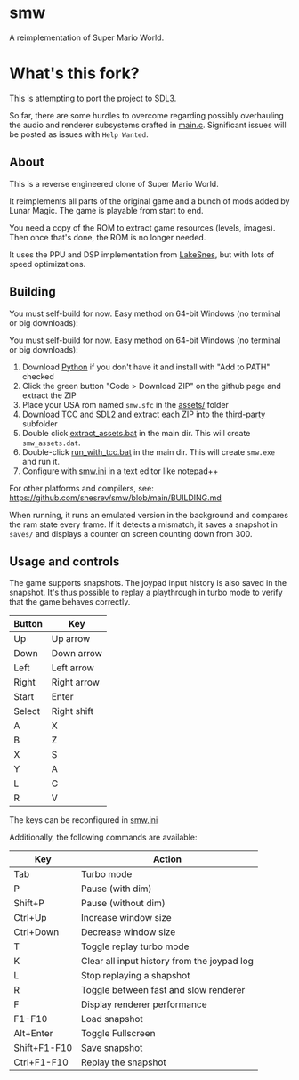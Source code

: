# smw
A reimplementation of Super Mario World.

# What's this fork?

This is attempting to port the project to [SDL3](https://wiki.libsdl.org/SDL3/).

So far, there are some hurdles to overcome regarding possibly overhauling the audio and renderer subsystems crafted in [main.c](/src/main.c). Significant issues will be posted as issues with `Help Wanted`.

## About

This is a reverse engineered clone of Super Mario World.

It reimplements all parts of the original game and a bunch of mods added by Lunar Magic. The game is playable from start to end.

You need a copy of the ROM to extract game resources (levels, images). Then once that's done, the ROM is no longer needed.

It uses the PPU and DSP implementation from [LakeSnes](https://github.com/elzo-d/LakeSnes), but with lots of speed optimizations.

## Building

You must self-build for now. Easy method on 64-bit Windows (no terminal or big downloads):

You must self-build for now. Easy method on 64-bit Windows (no terminal or big downloads):
1. Download [Python](https://www.python.org/ftp/python/3.11.4/python-3.11.4-amd64.exe) if you don't have it and install with "Add to PATH" checked
1. Click the green button "Code > Download ZIP" on the github page and extract the ZIP
1. Place your USA rom named `smw.sfc` in the [assets/](/assets/) folder
1. Download [TCC](https://github.com/FitzRoyX/tinycc/releases/download/tcc_20230519/tcc_20230519.zip) and [SDL2](https://github.com/libsdl-org/SDL/releases/download/release-2.28.1/SDL2-devel-2.28.1-VC.zip) and extract each ZIP into the [third-party](/third-party) subfolder
1. Double click [extract_assets.bat](/extract_assets.bat) in the main dir. This will create `smw_assets.dat`.
1. Double-click [run_with_tcc.bat](/run_with_tcc.bat) in the main dir. This will create `smw.exe` and run it.
1. Configure with [smw.ini](/smw.ini) in a text editor like notepad++

For other platforms and compilers, see: https://github.com/snesrev/smw/blob/main/BUILDING.md

When running, it runs an emulated version in the background and compares the ram state every frame. If it detects a mismatch, it saves a snapshot in `saves/` and displays a counter on screen counting down from 300.

## Usage and controls

The game supports snapshots. The joypad input history is also saved in the snapshot. It's thus possible to replay a playthrough in turbo mode to verify that the game behaves correctly.

| Button | Key         |
| ------ | ----------- |
| Up     | Up arrow    |
| Down   | Down arrow  |
| Left   | Left arrow  |
| Right  | Right arrow |
| Start  | Enter       |
| Select | Right shift |
| A      | X           |
| B      | Z           |
| X      | S           |
| Y      | A           |
| L      | C           |
| R      | V           |

The keys can be reconfigured in [smw.ini](/smw.ini)

Additionally, the following commands are available:

| Key | Action                |
| --- | --------------------- |
| Tab | Turbo mode |
| P   | Pause (with dim)                |
| Shift+P   | Pause (without dim)                |
| Ctrl+Up   | Increase window size                |
| Ctrl+Down   | Decrease window size                |
| T   | Toggle replay turbo mode  |
| K   | Clear all input history from the joypad log  |
| L   | Stop replaying a shapshot  |
| R   | Toggle between fast and slow renderer |
| F   | Display renderer performance |
| F1-F10 | Load snapshot      |
| Alt+Enter | Toggle Fullscreen     |
| Shift+F1-F10 | Save snapshot |
| Ctrl+F1-F10 | Replay the snapshot |
